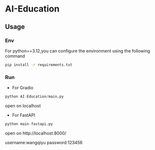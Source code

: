 # AI-Education

## Usage

### Env

For python==3.12,you can configure the environment using the following command

```bash
pip install -r requirements.txt
```

### Run

- For Gradio

```python
python AI-Education/main.py
```

open on localhost

- For FastAPI

```python
python main-fastapi.py
```

open on http://localhost:8000/

username:wangqiyu
password:123456
